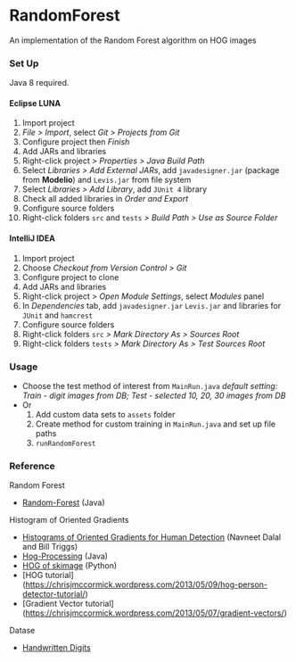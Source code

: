 RandomForest
============

An implementation of the Random Forest algorithm on HOG images

### Set Up
Java 8 required.
#### Eclipse LUNA
1. Import project 
  1. *File > Import*, select *Git > Projects from Git*
  2. Configure project then *Finish*
2. Add JARs and libraries
  1. Right-click project *> Properties > Java Build Path*
  2. Select *Libraries > Add External JARs*, add `javadesigner.jar` (package from **Modelio**) and `Levis.jar` from file system
  3. Select *Libraries > Add Library*, add `JUnit 4` library
  4. Check all added libraries in *Order and Export*
3. Configure source folders
  1. Right-click folders `src` and `tests` *> Build Path > Use as Source Folder*

#### IntelliJ IDEA
1. Import project 
  1. Choose *Checkout from Version Control > Git*
  2. Configure project to clone
2. Add JARs and libraries
  1. Right-click project *> Open Module Settings*, select *Modules* panel
  2. In *Dependencies* tab, add `javadesigner.jar` `Levis.jar` and libraries for `JUnit` and `hamcrest`
3. Configure source folders
  1. Right-click folders `src` *> Mark Directory As > Sources Root*
  2. Right-click folders `tests` *> Mark Directory As > Test Sources Root*

### Usage
* Choose the test method of interest from `MainRun.java`
  *default setting: Train - digit images from DB; Test - selected 10, 20, 30 images from DB*
* Or  
  1. Add custom data sets to `assets` folder
  2. Create method for custom training in `MainRun.java` and set up file paths
  3. `runRandomForest`

### Reference
Random Forest
* [Random-Forest](https://github.com/ironmanMA/Random-Forest) (Java)

Histogram of Oriented Gradients
* [Histograms of Oriented Gradients for Human Detection](http://lear.inrialpes.fr/people/triggs/pubs/Dalal-cvpr05.pdf) (Navneet Dalal and Bill Triggs)
* [Hog-Processing](http://hogprocessing.altervista.org/) (Java)
* [HOG of skimage](http://scikit-image.org/docs/dev/auto_examples/plot_hog.html) (Python)
* [HOG tutorial] (https://chrisjmccormick.wordpress.com/2013/05/09/hog-person-detector-tutorial/)
* [Gradient Vector tutorial] (https://chrisjmccormick.wordpress.com/2013/05/07/gradient-vectors/)

Datase
* [Handwritten Digits](http://archive.ics.uci.edu/ml/datasets/Pen-Based+Recognition+of+Handwritten+Digits)
